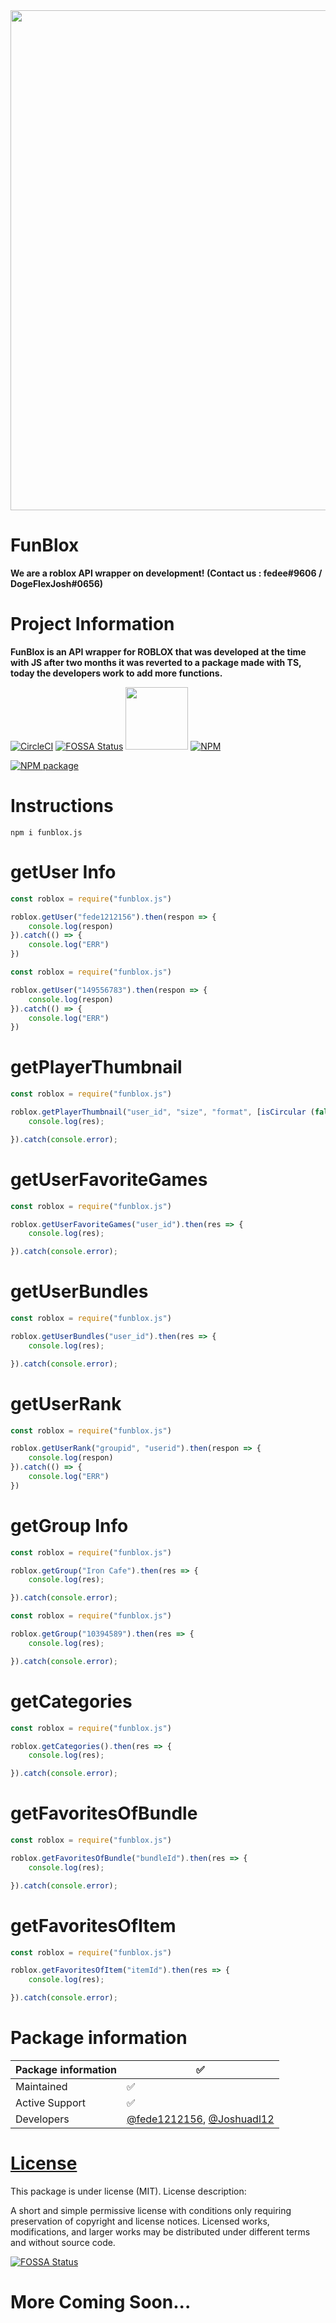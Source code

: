 <img src="https://media.discordapp.net/attachments/700857793443528737/923246821583781908/png_20211222_131305_0000.png" width="800"/>

# FunBlox
**We are a roblox API wrapper on development! (Contact us : fedee#9606 / DogeFlexJosh#0656)**

# Project Information
**FunBlox is an API wrapper for ROBLOX that was developed at the time with JS after two months it was reverted to a package made with TS, today the developers work to add more functions.**


[![CircleCI](https://circleci.com/gh/mybot-rblx/FunBlox/tree/main.svg?style=svg)](https://circleci.com/gh/mybot-rblx/FunBlox/tree/main) [![FOSSA Status](https://app.fossa.com/api/projects/git%2Bgithub.com%2Fmybot-rblx%2FFunBlox.svg?type=shield)](https://app.fossa.com/projects/git%2Bgithub.com%2Fmybot-rblx%2FFunBlox?ref=badge_shield)
  [<img src="https://img.shields.io/discord/776614395722989599.svg?style=for-the-badge" width="100"/>](https://discord.gg/3PjNrKW4h7)  [![NPM](https://nodei.co/npm/funblox.js.png)](https://nodei.co/npm/funblox.js/)

[<img src="https://img.shields.io/npm/v/funblox.js.svg?style=flat-square" alt="NPM package"/>](https://www.npmjs.com/package/funblox.js)


# Instructions

```
npm i funblox.js
```

# getUser Info

```js
const roblox = require("funblox.js")

roblox.getUser("fede1212156").then(respon => {
    console.log(respon)
}).catch(() => {
    console.log("ERR")
})
```

```js
const roblox = require("funblox.js")

roblox.getUser("149556783").then(respon => {
    console.log(respon)
}).catch(() => {
    console.log("ERR")
})
```

# getPlayerThumbnail



```js
const roblox = require("funblox.js")

roblox.getPlayerThumbnail("user_id", "size", "format", [isCircular (false, true)]).then(res => {
    console.log(res);

}).catch(console.error);

```

# getUserFavoriteGames

```js
const roblox = require("funblox.js")

roblox.getUserFavoriteGames("user_id").then(res => {
    console.log(res);

}).catch(console.error);

```

# getUserBundles

```js
const roblox = require("funblox.js")

roblox.getUserBundles("user_id").then(res => {
    console.log(res);

}).catch(console.error);

```

# getUserRank

```js
const roblox = require("funblox.js")

roblox.getUserRank("groupid", "userid").then(respon => {
    console.log(respon)
}).catch(() => {
    console.log("ERR")
})
```

# getGroup Info

```js
const roblox = require("funblox.js")

roblox.getGroup("Iron Cafe").then(res => {
    console.log(res);

}).catch(console.error);
```

```js
const roblox = require("funblox.js")

roblox.getGroup("10394589").then(res => {
    console.log(res);

}).catch(console.error);

```

# getCategories

```js
const roblox = require("funblox.js")

roblox.getCategories().then(res => {
    console.log(res);

}).catch(console.error);

```

# getFavoritesOfBundle

```js
const roblox = require("funblox.js")

roblox.getFavoritesOfBundle("bundleId").then(res => {
    console.log(res);

}).catch(console.error);

```

# getFavoritesOfItem

```js
const roblox = require("funblox.js")

roblox.getFavoritesOfItem("itemId").then(res => {
    console.log(res);

}).catch(console.error);

```

# Package information
| Package information | ✅ |
| ------- | ------ |
| Maintained | ✅ |
| Active Support | ✅|
| Developers | [@fede1212156](https://www.roblox.com/users/835364986/profile), [@Joshuadl12](https://www.roblox.com/users/156711358/profile) |

# [License](https://github.com/mybot-rblx/FunBlox/blob/main/LICENSE)
This package is under license (MIT).
License description:

A short and simple permissive license with conditions only requiring preservation of copyright and license notices. Licensed works, modifications, and larger works may be distributed under different terms and without source code.


[![FOSSA Status](https://app.fossa.com/api/projects/git%2Bgithub.com%2Fmybot-rblx%2FFunBlox.svg?type=large)](https://app.fossa.com/projects/git%2Bgithub.com%2Fmybot-rblx%2FFunBlox?ref=badge_large)

# More Coming Soon...
